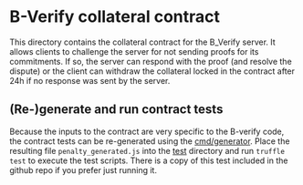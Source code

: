 # B-Verify collateral contract

This directory contains the collateral contract for the B_Verify server. It allows clients to challenge the server for not sending proofs for its commitments. If so, the server can respond with the proof (and resolve the dispute) or the client can withdraw the collateral locked in the contract after 24h if no response was sent by the server.

## (Re-)generate and run contract tests

Because the inputs to the contract are very specific to the B-verify code, the contract tests can be re-generated using the [cmd/generator](Generator). Place the resulting file `penalty_generated.js` into the [test](test) directory and run `truffle test` to execute the test scripts. There is a copy of this test included in the github repo if you prefer just running it.